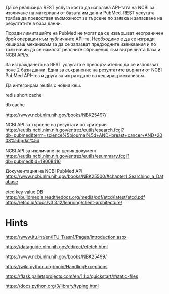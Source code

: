 Да се реализира REST услуга която да използва API-тата на NCBI за извличане на материали от базата им данни PubMed. 
REST услугата трябва да предоставя възможност за търсене по заявка и запазване на резултатите в база данни.

Поради лимитацийте на PubMed не могат да се извършват неограничен брой операции към публичните API-та. 
Необходимо е да се изгради кеширащ механизъм за да се запазват предходните извиквания и по този начин да се 
намалят реалните обръщения към вътрешната база и NCBI API/s.

За изграждането на REST услугата е препоръчително да се използват поне 2 бази данни. Една за съхранение на резултатите върнати от NCBI PubMed API-тоз
и друга за изграждане на кеширащ механизъм.

Да интегрирам reutils с новия кеш.

redis short cache

db cache

https://www.ncbi.nlm.nih.gov/books/NBK25497/

NCBI API за търсене на резултати по критерии
https://eutils.ncbi.nlm.nih.gov/entrez/eutils/esearch.fcgi?db=pubmed&term=science%5bjournal%5d+AND+breast+cancer+AND+2008%5bpdat%5d

NCBI API за извличане на целия документ
https://eutils.ncbi.nlm.nih.gov/entrez/eutils/esummary.fcgi?db=pubmed&id=19008416

Документация на NCBI PubMed API
https://www.ncbi.nlm.nih.gov/books/NBK25500/#chapter1.Searching_a_Database

etcd key value DB 
https://buildmedia.readthedocs.org/media/pdf/etcd/latest/etcd.pdf
https://etcd.io/docs/v3.3.12/learning/client-architecture/


# Hints

https://www.itu.int/en/ITU-T/asn1/Pages/introduction.aspx

https://dataguide.nlm.nih.gov/edirect/efetch.html

https://www.ncbi.nlm.nih.gov/books/NBK25499/

https://wiki.python.org/moin/HandlingExceptions

https://flask.palletsprojects.com/en/1.1.x/quickstart/#static-files

https://docs.python.org/3/library/typing.html
